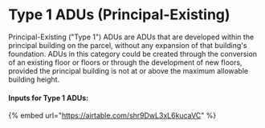 # Type 1 ADUs (Principal-Existing)

Principal-Existing ("Type 1") ADUs are ADUs that are developed within the principal building on the parcel, without any expansion of that building's foundation. ADUs in this category could be created through the conversion of an existing floor or floors or through the development of new floors, provided the principal building is not at or above the maximum allowable building height. &#x20;

#### Inputs for Type 1 ADUs:

{% embed url="https://airtable.com/shr9DwL3xL6kucaVC" %}
